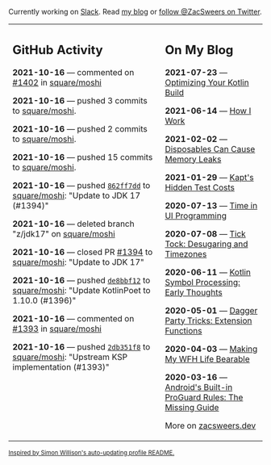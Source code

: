Currently working on [Slack](https://slack.com/). Read [my blog](https://zacsweers.dev/) or [follow @ZacSweers on Twitter](https://twitter.com/ZacSweers).

<table><tr><td valign="top" width="60%">

## GitHub Activity
<!-- githubActivity starts -->
**2021-10-16** — commented on [#1402](https://github.com/square/moshi/issues/1402#issuecomment-944920492) in [square/moshi](https://api.github.com/repos/square/moshi)

**2021-10-16** — pushed 3 commits to [square/moshi](https://api.github.com/repos/square/moshi).

**2021-10-16** — pushed 2 commits to [square/moshi](https://api.github.com/repos/square/moshi).

**2021-10-16** — pushed 15 commits to [square/moshi](https://api.github.com/repos/square/moshi).

**2021-10-16** — pushed [`862ff7dd`](https://github.com/square/moshi/commit/862ff7ddcd3ff5805e6bd15966113b851d251886) to [square/moshi](https://api.github.com/repos/square/moshi): "Update to JDK 17 (#1394)"

**2021-10-16** — deleted branch "z/jdk17" on [square/moshi](https://api.github.com/repos/square/moshi)

**2021-10-16** — closed PR [#1394](https://api.github.com/repos/square/moshi/pulls/1394) to [square/moshi](https://api.github.com/repos/square/moshi): "Update to JDK 17"

**2021-10-16** — pushed [`de8bbf12`](https://github.com/square/moshi/commit/de8bbf12f5ed45015c11f8e4fe03b383e8d60f78) to [square/moshi](https://api.github.com/repos/square/moshi): "Update KotlinPoet to 1.10.0 (#1396)"

**2021-10-16** — commented on [#1393](https://github.com/square/moshi/pull/1393#issuecomment-944862685) in [square/moshi](https://api.github.com/repos/square/moshi)

**2021-10-16** — pushed [`2db351f8`](https://github.com/square/moshi/commit/2db351f8ed54a83da7f849b0c0c8624b0ab88807) to [square/moshi](https://api.github.com/repos/square/moshi): "Upstream KSP implementation (#1393)"
<!-- githubActivity ends -->
</td><td valign="top" width="40%">

## On My Blog
<!-- blog starts -->
**2021-07-23** — [Optimizing Your Kotlin Build](https://www.zacsweers.dev/optimizing-your-kotlin-build/)

**2021-06-14** — [How I Work](https://www.zacsweers.dev/how-i-work/)

**2021-02-02** — [Disposables Can Cause Memory Leaks](https://www.zacsweers.dev/disposables-can-cause-memory-leaks/)

**2021-01-29** — [Kapt's Hidden Test Costs](https://www.zacsweers.dev/kapts-hidden-test-costs/)

**2020-07-13** — [Time in UI Programming](https://www.zacsweers.dev/time-in-ui/)

**2020-07-08** — [Tick Tock: Desugaring and Timezones](https://www.zacsweers.dev/ticktock-desugaring-timezones/)

**2020-06-11** — [Kotlin Symbol Processing: Early Thoughts](https://www.zacsweers.dev/kotlin-symbol-processor-early-thoughts/)

**2020-05-01** — [Dagger Party Tricks: Extension Functions](https://www.zacsweers.dev/dagger-party-tricks-extension-functions/)

**2020-04-03** — [Making My WFH Life Bearable](https://www.zacsweers.dev/making-wfh-life-bearable/)

**2020-03-16** — [Android's Built-in ProGuard Rules: The Missing Guide](https://www.zacsweers.dev/android-proguard-rules/)
<!-- blog ends -->
More on [zacsweers.dev](https://zacsweers.dev/)
</td></tr></table>

<sub><a href="https://simonwillison.net/2020/Jul/10/self-updating-profile-readme/">Inspired by Simon Willison's auto-updating profile README.</a></sub>